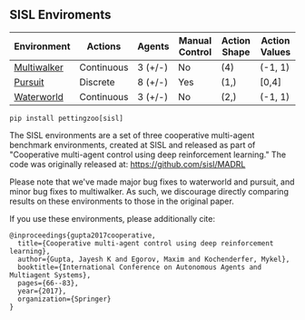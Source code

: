 ## SISL Enviroments

| Environment                       | Actions  | Agents  | Manual Control | Action Shape | Action Values |
|-----------------------------------|---------|----------|----------------|--------------|---------------|
| [Multiwalker](sisl/multiwalker)| Continuous | 3 (+/-) | No             | (4)          | (-1, 1)       |
| [Pursuit](sisl/pursuit)         | Discrete   | 8 (+/-) | Yes            | (1,)         | [0,4]         |
| [Waterworld](sisl/waterworld)  | Continuous   | 3 (+/-) | No             | (2,)         | (-1, 1)       |

`pip install pettingzoo[sisl]`

The SISL environments are a set of three cooperative multi-agent benchmark environments, created at SISL and released as part of "Cooperative multi-agent control using deep reinforcement learning." The code was originally released at: https://github.com/sisl/MADRL

Please note that we've made major bug fixes to waterworld and pursuit, and minor bug fixes to multiwalker. As such, we discourage directly comparing results on these environments to those in the original paper.

If you use these environments, please additionally cite:

```
@inproceedings{gupta2017cooperative,
  title={Cooperative multi-agent control using deep reinforcement learning},
  author={Gupta, Jayesh K and Egorov, Maxim and Kochenderfer, Mykel},
  booktitle={International Conference on Autonomous Agents and Multiagent Systems},
  pages={66--83},
  year={2017},
  organization={Springer}
}
```
